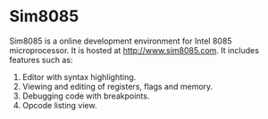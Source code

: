 Sim8085
=======

Sim8085 is a online development environment for Intel 8085 microprocessor. It is
hosted at http://www.sim8085.com. It includes features such as:

1. Editor with syntax highlighting.
2. Viewing and editing of registers, flags and memory.
3. Debugging code with breakpoints.
4. Opcode listing view.
